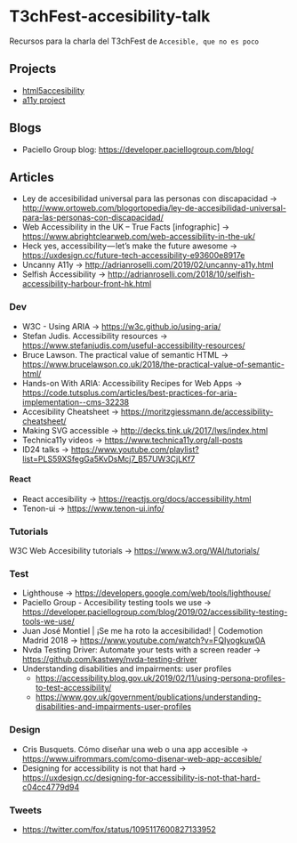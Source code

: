 # T3chFest-accesibility-talk
Recursos para la charla del T3chFest de `Accesible, que no es poco`

## Projects
- [html5accesibility](https://www.html5accessibility.com/#sections)
- [a11y project](https://a11yproject.com/)

## Blogs
- Paciello Group blog: https://developer.paciellogroup.com/blog/

## Articles

- Ley de accesibilidad universal para las personas con discapacidad -> http://www.ortoweb.com/blogortopedia/ley-de-accesibilidad-universal-para-las-personas-con-discapacidad/
- Web Accessibility in the UK – True Facts [infographic] -> https://www.abrightclearweb.com/web-accessibility-in-the-uk/
- Heck yes, accessibility — let’s make the future awesome -> https://uxdesign.cc/future-tech-accessibility-e93600e8917e
- Uncanny A11y -> http://adrianroselli.com/2019/02/uncanny-a11y.html
- Selfish Accessibility -> http://adrianroselli.com/2018/10/selfish-accessibility-harbour-front-hk.html

### Dev
- W3C - Using ARIA -> https://w3c.github.io/using-aria/
- Stefan Judis. Accessibility resources -> https://www.stefanjudis.com/useful-accessibility-resources/
- Bruce Lawson. The practical value of semantic HTML -> https://www.brucelawson.co.uk/2018/the-practical-value-of-semantic-html/
- Hands-on With ARIA: Accessibility Recipes for Web Apps -> https://code.tutsplus.com/articles/best-practices-for-aria-implementation--cms-32238
- Accesibility Cheatsheet -> https://moritzgiessmann.de/accessibility-cheatsheet/
- Making SVG accessible -> http://decks.tink.uk/2017/lws/index.html
- Technica11y videos -> https://www.technica11y.org/all-posts
- ID24 talks -> https://www.youtube.com/playlist?list=PLS59XSfegGa5KvDsMcj7_B57UW3CjLKf7

#### React
- React accesibility -> https://reactjs.org/docs/accessibility.html
- Tenon-ui -> https://www.tenon-ui.info/

### Tutorials
W3C Web Accesibility tutorials -> https://www.w3.org/WAI/tutorials/

### Test
- Lighthouse -> https://developers.google.com/web/tools/lighthouse/
- Paciello Group - Accesibility testing tools we use -> https://developer.paciellogroup.com/blog/2019/02/accessibility-testing-tools-we-use/
- Juan José Montiel | ¡Se me ha roto la accesibilidad! | Codemotion Madrid 2018 -> https://www.youtube.com/watch?v=FQIyogkuw0A
- Nvda Testing Driver: Automate your tests with a screen reader -> https://github.com/kastwey/nvda-testing-driver
- Understanding disabilities and impairments: user profiles
  - https://accessibility.blog.gov.uk/2019/02/11/using-persona-profiles-to-test-accessibility/
  - https://www.gov.uk/government/publications/understanding-disabilities-and-impairments-user-profiles

### Design
- Cris Busquets. Cómo diseñar una web o una app accesible -> https://www.uifrommars.com/como-disenar-web-app-accesible/
- Designing for accessibility is not that hard -> https://uxdesign.cc/designing-for-accessibility-is-not-that-hard-c04cc4779d94

### Tweets
 - https://twitter.com/fox/status/1095117600827133952
